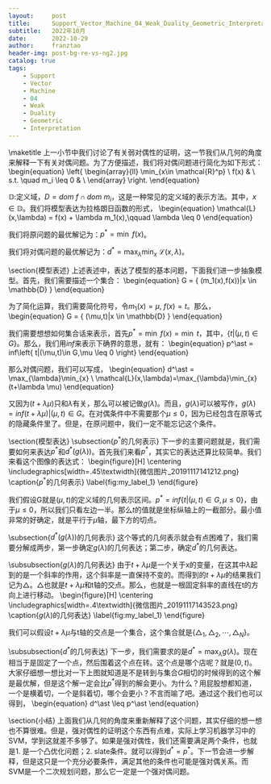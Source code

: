 ```yaml
---
layout:     post
title:      Support_Vector_Machine_04_Weak_Duality_Geometric_Interpretation
subtitle:   2022年10月
date:       2022-10-29
author:     franztao
header-img: post-bg-re-vs-ng2.jpg
catalog: true
tags:
    - Support
    - Vector
    - Machine
    - 04
    - Weak
    - Duality
    - Geometric
    - Interpretation
---
```

            

\maketitle
上一小节中我们讨论了有关弱对偶性的证明，这一节我们从几何的角度来解释一下有关对偶问题。为了方便描述，我们将对偶问题进行简化为如下形式：
\begin{equation}
    \left\{
    \begin{array}{ll}
        \min_{x\in \mathcal{R}^p} \ f(x) & \\
        s.t. \quad m_i \leq 0 & \\
    \end{array}
    \right.
\end{equation}

$\mathbb{D}:$定义域，$D=dom\ f \cap dom\ m_i$，这是一种常见的定义域的表示方法。其中，$x\in \mathbb{D}$。我们将模型表达为拉格朗日函数的形式，
\begin{equation}
    \mathcal{L}(x,\lambda) = f(x) + \lambda m_1(x),\qquad \lambda \leq 0
\end{equation}

我们将原问题的最优解记为：$p^\ast = \min\ f(x)$。

我们将对偶问题的最优解记为：$d^\ast = \max_{\lambda} \min_{x} \ \mathcal{L}(x,\lambda)$。

\section{模型表述}
上述表述中，表达了模型的基本问题，下面我们进一步抽象模型。首先，我们需要描述一个集合：
\begin{equation}
    G = \{ (m_1(x),f(x))|x \in \mathbb{D} \}
\end{equation}

为了简化运算，我们需要简化符号，令$m_1(x) = \mu,\ f(x)=t$。那么，
\begin{equation}
    G = \{ (\mu,t)|x \in \mathbb{D} \}
\end{equation}

我们需要想想如何集合话来表示，首先$p^\ast = \min \ f(x) = \min \ t$，其中，$\left\{ t|(\mu,t)\in G \right\}$。那么，我们用$inf$来表示下确界的意思，就有：
\begin{equation}
    p^\ast = inf\left\{ t|(\mu,t)\in G,\mu \leq 0 \right\}
\end{equation}

那么对偶问题，我们可以写成，
\begin{equation}
    d^\ast = \max_{\lambda}\min_{x} \ \mathcal{L}(x,\lambda)=\max_{\lambda}\min_{x} (t+\lambda \mu)
\end{equation}

又因为$(t+\lambda \mu)$只和$\lambda$有关，那么可以被记做$g(\lambda)$。而且，$g(\lambda)$可以被写作，$g(\lambda) = inf (t+\lambda \mu)|(\mu,t)\in G$。在对偶条件中不需要那个$\mu \leq 0$，因为已经包含在原等式的隐藏条件里了。但是，在原问题中，我们一定不能忘记这个条件。

\section{模型表达}
\subsection{$p^\ast$的几何表示}
下一步的主要问题就是，我们需要如何来表达$p^\ast$和$d^\ast(g(\lambda))$。首先我们来看$p^\ast$，其实它的表达还算比较简单。我们来看这个图像的表达式：
\begin{figure}[H]
    \centering
    \includegraphics[width=.45\textwidth]{微信图片_20191117141212.png}
    \caption{$p^\ast$的几何表示}
    \label{fig:my_label_1}
\end{figure}

我们假设G就是$(\mu,t)$的定义域的几何表示区间。$p^\ast = inf\left\{ t|(\mu,t)\in G,\mu \leq 0 \right\}$，由于$\mu \leq 0$，所以我们只看左边一半。那么$t$的值就是坐标纵轴上的一截部分。最小值非常的好确定，就是平行于$\mu$轴，最下方的切点。

\subsection{$d^\ast(g(\lambda))$的几何表示}
这个等式的几何表示就会有点困难了，我们需要分解成两步，第一步确定$g(\lambda)$的几何表达；第二步，确定$d^\ast$的几何表达。

\subsubsection{$g(\lambda)$的几何表达}
由于$t+\lambda \mu$是一个关于x的变量，在这其中$\lambda$起到的是一个斜率的作用，这个斜率是一直保持不变的。而得到的$t+\lambda \mu$的结果我们记为$\triangle$。$\triangle$也就是$t+\lambda \mu$和t轴的交点。那么，也就是一根固定斜率的直线在t的方向上进行移动。
\begin{figure}[H]
    \centering
    \includegraphics[width=.4\textwidth]{微信图片_20191117143523.png}
    \caption{$g(\lambda)$的几何表达}
    \label{fig:my_label_1}
\end{figure}

我们可以假设$t+\lambda \mu$与t轴的交点是一个集合，这个集合就是$\{\triangle_1,\triangle_2,\cdots,\triangle_N\}$。

\subsubsection{$d^\ast$的几何表达}
下一步，我们需要求的是$d^\ast = \max_{\lambda} g(\lambda)$。现在相当于是固定了一个点，然后围着这个点在转。这个点是哪个店呢？就是$(0,t)$。大家仔细想一想比对一下上图就知道是不是转到与集合$G$相切的时候得到的这个解是最优解，但是这个解一定会比$p^\ast$得到的解会更小。为什么？用屁股想都知道，一个是横着切，一个是斜着切，哪个会更小？不言而喻了吧。通过这个我们也可以得到，
\begin{equation}
    d^\ast \leq p^\ast
\end{equation}

\section{小结}
上面我们从几何的角度来重新解释了这个问题，其实仔细的想一想也不算很难。但是，强对偶性的证明这个东西有点难，实际上学习机器学习中的SVM，学到这就差不多够了。如果是强对偶性，我们还需要满足两个条件，也就是1. 是一个凸优化问题；2. slate条件。就可以得到$d^\ast = p^\ast$。下一节会进一步解释，但是这只是一个充分必要条件，满足其他的条件也可能是强对偶关系。而SVM是一个二次规划问题，那么它一定是一个强对偶问题。





